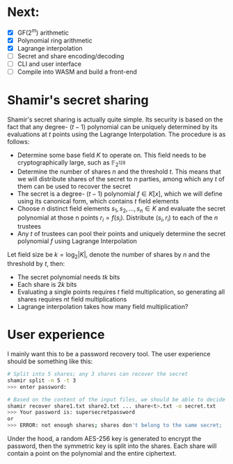 # Next:
- [x] $\text{GF}(2^m)$ arithmetic
- [x] Polynomial ring arithmetic
- [x] Lagrange interpolation
- [ ] Secret and share encoding/decoding
- [ ] CLI and user interface
- [ ] Compile into WASM and build a front-end

# Shamir's secret sharing
Shamir's secret sharing is actually quite simple. Its security is based on the fact that any degree- $(t-1)$ polynomial can be uniquely determined by its evaluations at $t$ points using the Lagrange Interpolation. The procedure is as follows:

- Determine some base field $K$ to operate on. This field needs to be cryptographically large, such as $\mathbb{F}_{2^{128}}$
- Determine the number of shares $n$ and the threshold $t$. This means that we will distribute shares of the secret to $n$ parties, among which any $t$ of them can be used to recover the secret
- The secret is a degree- $(t-1)$ polynomial $f \in K[x]$, which we will define using its canonical form, which contains $t$ field elements
- Choose $n$ distinct field elements $s_1, s_2, \ldots, s_n \in K$ and evaluate the secret polynomial at those n points $r_i = f(s_i)$. Distribute $(s_i, r_i)$ to each of the $n$ trustees
- Any $t$ of trustees can pool their points and uniquely determine the secret polynomial $f$ using Lagrange Interpolation

Let field size be $k = \log_2 \vert K \vert$, denote the number of shares by $n$ and the threshold by $t$, then:
- The secret polynomial needs $tk$ bits
- Each share is $2k$ bits
- Evaluating a single points requires $t$ field multiplication, so generating all shares requires $nt$ field multiplications
- Lagrange interpolation takes how many field multiplication?

# User experience
I mainly want this to be a password recovery tool. The user experience should be something like this:

```bash
# Split into 5 shares; any 3 shares can recover the secret
shamir split -n 5 -t 3
>>> enter password:

# Based on the content of the input files, we should be able to decide whether the secret can be recovered or not
shamir recover share1.txt share2.txt ... share<t>.txt -o secret.txt
>>> Your password is: supersecretpassword
or
>>> ERROR: not enough shares; shares don't belong to the same secret; ...
```

Under the hood, a random AES-256 key is generated to encrypt the password, then the symmetric key is split into the shares. Each share will contain a point on the polynomial and the entire ciphertext.
